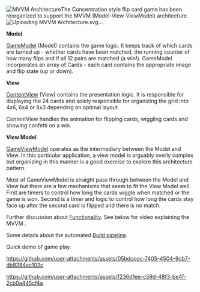 ![MVVM Architecture](https://github.com/user-attachments/assets/bd8c4562-83de-417f-ab43-dd2bfdd36aec)The Concentration style flip card game has been reorganized to support the MVVM (Model-View-ViewModel) architecture. 
![Uploading MVVM<svg version="1.1" viewBox="0.0 0.0 960.0 540.0" fill="none" stroke="none" stroke-linecap="square" stroke-miterlimit="10" xmlns:xlink="http://www.w3.org/1999/xlink" xmlns="http://www.w3.org/2000/svg"><clipPath id="g38647408c6e_0_0.0"><path d="m0 0l960.0 0l0 540.0l-960.0 0l0 -540.0z" clip-rule="nonzero"/></clipPath><g clip-path="url(#g38647408c6e_0_0.0)"><path fill="#ffffff" d="m0 0l960.0 0l0 540.0l-960.0 0z" fill-rule="evenodd"/><path fill="#eeeeee" d="m133.4462 82.7664l240.91339 0l0 133.98425l-240.91339 0z" fill-rule="evenodd"/><path stroke="#595959" stroke-width="1.0" stroke-linejoin="round" stroke-linecap="butt" d="m133.4462 82.7664l240.91339 0l0 133.98425l-240.91339 0z" fill-rule="evenodd"/><path fill="#000000" d="m185.54895 151.44415l0 -1.578125l5.65625 0l0 4.953125q-1.296875 1.046875 -2.6875 1.578125q-1.375 0.515625 -2.84375 0.515625q-1.96875 0 -3.578125 -0.84375q-1.609375 -0.84375 -2.421875 -2.4375q-0.8125 -1.59375 -0.8125 -3.5625q0 -1.953125 0.8125 -3.640625q0.8125 -1.6875 2.34375 -2.5q1.53125 -0.828125 3.515625 -0.828125q1.453125 0 2.625 0.46875q1.171875 0.46875 1.828125 1.3125q0.671875 0.828125 1.015625 2.171875l-1.59375 0.4375q-0.296875 -1.015625 -0.75 -1.59375q-0.4375 -0.59375 -1.265625 -0.9375q-0.828125 -0.34375 -1.84375 -0.34375q-1.203125 0 -2.09375 0.375q-0.890625 0.359375 -1.4375 0.96875q-0.53125 0.59375 -0.828125 1.3125q-0.515625 1.234375 -0.515625 2.6875q0 1.78125 0.609375 2.984375q0.625 1.203125 1.796875 1.796875q1.171875 0.578125 2.5 0.578125q1.140625 0 2.234375 -0.4375q1.09375 -0.453125 1.65625 -0.953125l0 -2.484375l-3.921875 0zm14.370804 4.046875q-0.921875 0.765625 -1.765625 1.09375q-0.828125 0.3125 -1.796875 0.3125q-1.59375 0 -2.453125 -0.78125q-0.859375 -0.78125 -0.859375 -1.984375q0 -0.71875 0.328125 -1.296875q0.328125 -0.59375 0.84375 -0.9375q0.53125 -0.359375 1.1875 -0.546875q0.46875 -0.125 1.453125 -0.25q1.984375 -0.234375 2.921875 -0.5625q0.015625 -0.34375 0.015625 -0.421875q0 -1.0 -0.46875 -1.421875q-0.625 -0.546875 -1.875 -0.546875q-1.15625 0 -1.703125 0.40625q-0.546875 0.40625 -0.8125 1.421875l-1.609375 -0.21875q0.21875 -1.015625 0.71875 -1.640625q0.5 -0.640625 1.453125 -0.984375q0.953125 -0.34375 2.1875 -0.34375q1.25 0 2.015625 0.296875q0.78125 0.28125 1.140625 0.734375q0.375 0.4375 0.515625 1.109375q0.078125 0.421875 0.078125 1.515625l0 2.1875q0 2.28125 0.109375 2.890625q0.109375 0.59375 0.40625 1.15625l-1.703125 0q-0.265625 -0.515625 -0.328125 -1.1875zm-0.140625 -3.671875q-0.890625 0.375 -2.671875 0.625q-1.015625 0.140625 -1.4375 0.328125q-0.421875 0.1875 -0.65625 0.53125q-0.21875 0.34375 -0.21875 0.78125q0 0.65625 0.5 1.09375q0.5 0.4375 1.453125 0.4375q0.9375 0 1.671875 -0.40625q0.75 -0.421875 1.09375 -1.140625q0.265625 -0.5625 0.265625 -1.640625l0 -0.609375zm4.203842 4.859375l0 -9.671875l1.46875 0l0 1.359375q0.453125 -0.71875 1.203125 -1.140625q0.765625 -0.4375 1.71875 -0.4375q1.078125 0 1.765625 0.453125q0.6875 0.4375 0.96875 1.234375q1.15625 -1.6875 2.984375 -1.6875q1.453125 0 2.21875 0.796875q0.78125 0.796875 0.78125 2.453125l0 6.640625l-1.640625 0l0 -6.09375q0 -0.984375 -0.15625 -1.40625q-0.15625 -0.4375 -0.578125 -0.703125q-0.421875 -0.265625 -0.984375 -0.265625q-1.015625 0 -1.6875 0.6875q-0.671875 0.671875 -0.671875 2.15625l0 5.625l-1.640625 0l0 -6.28125q0 -1.09375 -0.40625 -1.640625q-0.40625 -0.546875 -1.3125 -0.546875q-0.6875 0 -1.28125 0.359375q-0.59375 0.359375 -0.859375 1.0625q-0.25 0.703125 -0.25 2.03125l0 5.015625l-1.640625 0zm22.165802 -3.109375l1.6875 0.203125q-0.40625 1.484375 -1.484375 2.3125q-1.078125 0.8125 -2.765625 0.8125q-2.125 0 -3.375 -1.296875q-1.234375 -1.3125 -1.234375 -3.671875q0 -2.453125 1.25 -3.796875q1.265625 -1.34375 3.265625 -1.34375q1.9375 0 3.15625 1.328125q1.234375 1.3125 1.234375 3.703125q0 0.15625 0 0.4375l-7.21875 0q0.09375 1.59375 0.90625 2.453125q0.8125 0.84375 2.015625 0.84375q0.90625 0 1.546875 -0.46875q0.640625 -0.484375 1.015625 -1.515625zm-5.390625 -2.65625l5.40625 0q-0.109375 -1.21875 -0.625 -1.828125q-0.78125 -0.953125 -2.03125 -0.953125q-1.125 0 -1.90625 0.765625q-0.765625 0.75 -0.84375 2.015625zm18.340271 5.765625l-5.171875 -13.359375l1.921875 0l3.46875 9.703125q0.421875 1.171875 0.703125 2.1875q0.3125 -1.09375 0.71875 -2.1875l3.609375 -9.703125l1.796875 0l-5.234375 13.359375l-1.8125 0zm8.0907135 -11.46875l0 -1.890625l1.640625 0l0 1.890625l-1.640625 0zm0 11.46875l0 -9.671875l1.640625 0l0 9.671875l-1.640625 0zm10.769821 -3.109375l1.6875 0.203125q-0.40625 1.484375 -1.484375 2.3125q-1.078125 0.8125 -2.765625 0.8125q-2.125 0 -3.375 -1.296875q-1.234375 -1.3125 -1.234375 -3.671875q0 -2.453125 1.25 -3.796875q1.265625 -1.34375 3.265625 -1.34375q1.9375 0 3.15625 1.328125q1.234375 1.3125 1.234375 3.703125q0 0.15625 0 0.4375l-7.21875 0q0.09375 1.59375 0.90625 2.453125q0.8125 0.84375 2.015625 0.84375q0.90625 0 1.546875 -0.46875q0.640625 -0.484375 1.015625 -1.515625zm-5.390625 -2.65625l5.40625 0q-0.109375 -1.21875 -0.625 -1.828125q-0.78125 -0.953125 -2.03125 -0.953125q-1.125 0 -1.90625 0.765625q-0.765625 0.75 -0.84375 2.015625zm10.922607 5.765625l-2.96875 -9.671875l1.703125 0l1.53125 5.578125l0.578125 2.078125q0.046875 -0.15625 0.5 -2.0l1.546875 -5.65625l1.6875 0l1.4375 5.609375l0.484375 1.84375l0.5625 -1.859375l1.65625 -5.59375l1.59375 0l-3.03125 9.671875l-1.703125 0l-1.53125 -5.796875l-0.375 -1.640625l-1.953125 7.4375l-1.71875 0zm17.03125 0l0 -13.359375l2.65625 0l3.15625 9.453125q0.4375 1.328125 0.640625 1.984375q0.234375 -0.734375 0.703125 -2.140625l3.203125 -9.296875l2.375 0l0 13.359375l-1.703125 0l0 -11.171875l-3.875 11.171875l-1.59375 0l-3.859375 -11.375l0 11.375l-1.703125 0zm14.775177 -4.84375q0 -2.6875 1.484375 -3.96875q1.25 -1.078125 3.046875 -1.078125q2.0 0 3.265625 1.3125q1.265625 1.296875 1.265625 3.609375q0 1.859375 -0.5625 2.9375q-0.5625 1.0625 -1.640625 1.65625q-1.0625 0.59375 -2.328125 0.59375q-2.03125 0 -3.28125 -1.296875q-1.25 -1.3125 -1.25 -3.765625zm1.6875 0q0 1.859375 0.796875 2.796875q0.8125 0.921875 2.046875 0.921875q1.21875 0 2.03125 -0.921875q0.8125 -0.9375 0.8125 -2.84375q0 -1.796875 -0.8125 -2.71875q-0.8125 -0.921875 -2.03125 -0.921875q-1.234375 0 -2.046875 0.921875q-0.796875 0.90625 -0.796875 2.765625zm15.563202 4.84375l0 -1.21875q-0.90625 1.4375 -2.703125 1.4375q-1.15625 0 -2.125 -0.640625q-0.96875 -0.640625 -1.5 -1.78125q-0.53125 -1.140625 -0.53125 -2.625q0 -1.453125 0.484375 -2.625q0.484375 -1.1875 1.4375 -1.8125q0.96875 -0.625 2.171875 -0.625q0.875 0 1.546875 0.375q0.6875 0.359375 1.109375 0.953125l0 -4.796875l1.640625 0l0 13.359375l-1.53125 0zm-5.171875 -4.828125q0 1.859375 0.78125 2.78125q0.78125 0.921875 1.84375 0.921875q1.078125 0 1.828125 -0.875q0.75 -0.890625 0.75 -2.6875q0 -1.984375 -0.765625 -2.90625q-0.765625 -0.9375 -1.890625 -0.9375q-1.078125 0 -1.8125 0.890625q-0.734375 0.890625 -0.734375 2.8125zm15.906982 1.71875l1.6875 0.203125q-0.40625 1.484375 -1.484375 2.3125q-1.078125 0.8125 -2.765625 0.8125q-2.125 0 -3.375 -1.296875q-1.234375 -1.3125 -1.234375 -3.671875q0 -2.453125 1.25 -3.796875q1.265625 -1.34375 3.265625 -1.34375q1.9375 0 3.15625 1.328125q1.234375 1.3125 1.234375 3.703125q0 0.15625 0 0.4375l-7.21875 0q0.09375 1.59375 0.90625 2.453125q0.8125 0.84375 2.015625 0.84375q0.90625 0 1.546875 -0.46875q0.640625 -0.484375 1.015625 -1.515625zm-5.390625 -2.65625l5.40625 0q-0.109375 -1.21875 -0.625 -1.828125q-0.78125 -0.953125 -2.03125 -0.953125q-1.125 0 -1.90625 0.765625q-0.765625 0.75 -0.84375 2.015625zm9.094452 5.765625l0 -13.359375l1.640625 0l0 13.359375l-1.640625 0z" fill-rule="nonzero"/><path fill="#eeeeee" d="m632.9055 82.7664l240.91339 0l0 133.98425l-240.91339 0z" fill-rule="evenodd"/><path stroke="#595959" stroke-width="1.0" stroke-linejoin="round" stroke-linecap="butt" d="m632.9055 82.7664l240.91339 0l0 133.98425l-240.91339 0z" fill-rule="evenodd"/><path fill="#000000" d="m711.60986 151.99103l1.765625 0.453125q-0.5625 2.171875 -2.0 3.328125q-1.4375 1.140625 -3.53125 1.140625q-2.15625 0 -3.515625 -0.875q-1.34375 -0.890625 -2.0625 -2.546875q-0.703125 -1.671875 -0.703125 -3.59375q0 -2.078125 0.796875 -3.625q0.796875 -1.5625 2.265625 -2.359375q1.484375 -0.8125 3.25 -0.8125q2.0 0 3.359375 1.015625q1.375 1.015625 1.90625 2.875l-1.734375 0.40625q-0.46875 -1.453125 -1.359375 -2.109375q-0.875 -0.671875 -2.203125 -0.671875q-1.546875 0 -2.578125 0.734375q-1.03125 0.734375 -1.453125 1.984375q-0.421875 1.234375 -0.421875 2.5625q0 1.703125 0.5 2.96875q0.5 1.265625 1.546875 1.90625q1.046875 0.625 2.265625 0.625q1.484375 0 2.515625 -0.859375q1.03125 -0.859375 1.390625 -2.546875zm3.1291504 -0.15625q0 -2.6875 1.484375 -3.96875q1.25 -1.078125 3.046875 -1.078125q2.0 0 3.265625 1.3125q1.265625 1.296875 1.265625 3.609375q0 1.859375 -0.5625 2.9375q-0.5625 1.0625 -1.640625 1.65625q-1.0625 0.59375 -2.328125 0.59375q-2.03125 0 -3.28125 -1.296875q-1.25 -1.3125 -1.25 -3.765625zm1.6875 0q0 1.859375 0.796875 2.796875q0.8125 0.921875 2.046875 0.921875q1.21875 0 2.03125 -0.921875q0.8125 -0.9375 0.8125 -2.84375q0 -1.796875 -0.8125 -2.71875q-0.8125 -0.921875 -2.03125 -0.921875q-1.234375 0 -2.046875 0.921875q-0.796875 0.90625 -0.796875 2.765625zm9.297607 4.84375l0 -9.671875l1.46875 0l0 1.375q1.0625 -1.59375 3.078125 -1.59375q0.875 0 1.609375 0.3125q0.734375 0.3125 1.09375 0.828125q0.375 0.5 0.515625 1.203125q0.09375 0.453125 0.09375 1.59375l0 5.953125l-1.640625 0l0 -5.890625q0 -1.0 -0.203125 -1.484375q-0.1875 -0.5 -0.671875 -0.796875q-0.484375 -0.296875 -1.140625 -0.296875q-1.046875 0 -1.8125 0.671875q-0.75 0.65625 -0.75 2.515625l0 5.28125l-1.640625 0zm13.953857 -1.46875l0.234375 1.453125q-0.6875 0.140625 -1.234375 0.140625q-0.890625 0 -1.390625 -0.28125q-0.484375 -0.28125 -0.6875 -0.734375q-0.203125 -0.46875 -0.203125 -1.9375l0 -5.578125l-1.203125 0l0 -1.265625l1.203125 0l0 -2.390625l1.625 -0.984375l0 3.375l1.65625 0l0 1.265625l-1.65625 0l0 5.671875q0 0.6875 0.078125 0.890625q0.09375 0.203125 0.28125 0.328125q0.203125 0.109375 0.578125 0.109375q0.265625 0 0.71875 -0.0625zm8.230164 -1.640625l1.6875 0.203125q-0.40625 1.484375 -1.484375 2.3125q-1.078125 0.8125 -2.765625 0.8125q-2.125 0 -3.375 -1.296875q-1.234375 -1.3125 -1.234375 -3.671875q0 -2.453125 1.25 -3.796875q1.265625 -1.34375 3.265625 -1.34375q1.9375 0 3.15625 1.328125q1.234375 1.3125 1.234375 3.703125q0 0.15625 0 0.4375l-7.21875 0q0.09375 1.59375 0.90625 2.453125q0.8125 0.84375 2.015625 0.84375q0.90625 0 1.546875 -0.46875q0.640625 -0.484375 1.015625 -1.515625zm-5.390625 -2.65625l5.40625 0q-0.109375 -1.21875 -0.625 -1.828125q-0.78125 -0.953125 -2.03125 -0.953125q-1.125 0 -1.90625 0.765625q-0.765625 0.75 -0.84375 2.015625zm9.141357 5.765625l0 -9.671875l1.46875 0l0 1.375q1.0625 -1.59375 3.078125 -1.59375q0.875 0 1.609375 0.3125q0.734375 0.3125 1.09375 0.828125q0.375 0.5 0.515625 1.203125q0.09375 0.453125 0.09375 1.59375l0 5.953125l-1.640625 0l0 -5.890625q0 -1.0 -0.203125 -1.484375q-0.1875 -0.5 -0.671875 -0.796875q-0.484375 -0.296875 -1.140625 -0.296875q-1.046875 0 -1.8125 0.671875q-0.75 0.65625 -0.75 2.515625l0 5.28125l-1.640625 0zm13.953796 -1.46875l0.234375 1.453125q-0.6875 0.140625 -1.234375 0.140625q-0.890625 0 -1.390625 -0.28125q-0.484375 -0.28125 -0.6875 -0.734375q-0.203125 -0.46875 -0.203125 -1.9375l0 -5.578125l-1.203125 0l0 -1.265625l1.203125 0l0 -2.390625l1.625 -0.984375l0 3.375l1.65625 0l0 1.265625l-1.65625 0l0 5.671875q0 0.6875 0.078125 0.890625q0.09375 0.203125 0.28125 0.328125q0.203125 0.109375 0.578125 0.109375q0.265625 0 0.71875 -0.0625zm5.6208496 1.46875l-5.171875 -13.359375l1.921875 0l3.46875 9.703125q0.421875 1.171875 0.703125 2.1875q0.3125 -1.09375 0.71875 -2.1875l3.609375 -9.703125l1.796875 0l-5.234375 13.359375l-1.8125 0zm8.090698 -11.46875l0 -1.890625l1.640625 0l0 1.890625l-1.640625 0zm0 11.46875l0 -9.671875l1.640625 0l0 9.671875l-1.640625 0zm10.769836 -3.109375l1.6875 0.203125q-0.40625 1.484375 -1.484375 2.3125q-1.078125 0.8125 -2.765625 0.8125q-2.125 0 -3.375 -1.296875q-1.234375 -1.3125 -1.234375 -3.671875q0 -2.453125 1.25 -3.796875q1.265625 -1.34375 3.265625 -1.34375q1.9375 0 3.15625 1.328125q1.234375 1.3125 1.234375 3.703125q0 0.15625 0 0.4375l-7.21875 0q0.09375 1.59375 0.90625 2.453125q0.8125 0.84375 2.015625 0.84375q0.90625 0 1.546875 -0.46875q0.640625 -0.484375 1.015625 -1.515625zm-5.390625 -2.65625l5.40625 0q-0.109375 -1.21875 -0.625 -1.828125q-0.78125 -0.953125 -2.03125 -0.953125q-1.125 0 -1.90625 0.765625q-0.765625 0.75 -0.84375 2.015625zm10.922546 5.765625l-2.96875 -9.671875l1.703125 0l1.53125 5.578125l0.578125 2.078125q0.046875 -0.15625 0.5 -2.0l1.546875 -5.65625l1.6875 0l1.4375 5.609375l0.484375 1.84375l0.5625 -1.859375l1.65625 -5.59375l1.59375 0l-3.03125 9.671875l-1.703125 0l-1.53125 -5.796875l-0.375 -1.640625l-1.953125 7.4375l-1.71875 0z" fill-rule="nonzero"/><path fill="#eeeeee" d="m128.11548 363.56693l240.91339 0l0 133.98425l-240.91339 0z" fill-rule="evenodd"/><path stroke="#595959" stroke-width="1.0" stroke-linejoin="round" stroke-linecap="butt" d="m128.11548 363.56693l240.91339 0l0 133.98425l-240.91339 0z" fill-rule="evenodd"/><path fill="#000000" d="m202.8598 432.2447l0 -1.578125l5.65625 0l0 4.953125q-1.296875 1.046875 -2.6875 1.578125q-1.375 0.515625 -2.84375 0.515625q-1.96875 0 -3.578125 -0.84375q-1.609375 -0.84375 -2.421875 -2.4375q-0.8125 -1.59375 -0.8125 -3.5625q0 -1.953125 0.8125 -3.640625q0.8125 -1.6875 2.34375 -2.5q1.53125 -0.828125 3.515625 -0.828125q1.453125 0 2.625 0.46875q1.171875 0.46875 1.828125 1.3125q0.671875 0.828125 1.015625 2.171875l-1.59375 0.4375q-0.296875 -1.015625 -0.75 -1.59375q-0.4375 -0.59375 -1.265625 -0.9375q-0.828125 -0.34375 -1.84375 -0.34375q-1.203125 0 -2.09375 0.375q-0.890625 0.359375 -1.4375 0.96875q-0.53125 0.59375 -0.828125 1.3125q-0.515625 1.234375 -0.515625 2.6875q0 1.78125 0.609375 2.984375q0.625 1.203125 1.796875 1.796875q1.171875 0.578125 2.5 0.578125q1.140625 0 2.234375 -0.4375q1.09375 -0.453125 1.65625 -0.953125l0 -2.484375l-3.921875 0zm14.370804 4.046875q-0.921875 0.765625 -1.765625 1.09375q-0.828125 0.3125 -1.796875 0.3125q-1.59375 0 -2.453125 -0.78125q-0.859375 -0.78125 -0.859375 -1.984375q0 -0.71875 0.328125 -1.296875q0.328125 -0.59375 0.84375 -0.9375q0.53125 -0.359375 1.1875 -0.546875q0.46875 -0.125 1.453125 -0.25q1.984375 -0.234375 2.921875 -0.5625q0.015625 -0.34375 0.015625 -0.421875q0 -1.0 -0.46875 -1.421875q-0.625 -0.546875 -1.875 -0.546875q-1.15625 0 -1.703125 0.40625q-0.546875 0.40625 -0.8125 1.421875l-1.609375 -0.21875q0.21875 -1.015625 0.71875 -1.640625q0.5 -0.640625 1.453125 -0.984375q0.953125 -0.34375 2.1875 -0.34375q1.25 0 2.015625 0.296875q0.78125 0.28125 1.140625 0.734375q0.375 0.4375 0.515625 1.109375q0.078125 0.421875 0.078125 1.515625l0 2.1875q0 2.28125 0.109375 2.890625q0.109375 0.59375 0.40625 1.15625l-1.703125 0q-0.265625 -0.515625 -0.328125 -1.1875zm-0.140625 -3.671875q-0.890625 0.375 -2.671875 0.625q-1.015625 0.140625 -1.4375 0.328125q-0.421875 0.1875 -0.65625 0.53125q-0.21875 0.34375 -0.21875 0.78125q0 0.65625 0.5 1.09375q0.5 0.4375 1.453125 0.4375q0.9375 0 1.671875 -0.40625q0.75 -0.421875 1.09375 -1.140625q0.265625 -0.5625 0.265625 -1.640625l0 -0.609375zm4.203842 4.859375l0 -9.671875l1.46875 0l0 1.359375q0.453125 -0.71875 1.203125 -1.140625q0.765625 -0.4375 1.71875 -0.4375q1.078125 0 1.765625 0.453125q0.6875 0.4375 0.96875 1.234375q1.15625 -1.6875 2.984375 -1.6875q1.453125 0 2.21875 0.796875q0.78125 0.796875 0.78125 2.453125l0 6.640625l-1.640625 0l0 -6.09375q0 -0.984375 -0.15625 -1.40625q-0.15625 -0.4375 -0.578125 -0.703125q-0.421875 -0.265625 -0.984375 -0.265625q-1.015625 0 -1.6875 0.6875q-0.671875 0.671875 -0.671875 2.15625l0 5.625l-1.640625 0l0 -6.28125q0 -1.09375 -0.40625 -1.640625q-0.40625 -0.546875 -1.3125 -0.546875q-0.6875 0 -1.28125 0.359375q-0.59375 0.359375 -0.859375 1.0625q-0.25 0.703125 -0.25 2.03125l0 5.015625l-1.640625 0zm22.165802 -3.109375l1.6875 0.203125q-0.40625 1.484375 -1.484375 2.3125q-1.078125 0.8125 -2.765625 0.8125q-2.125 0 -3.375 -1.296875q-1.234375 -1.3125 -1.234375 -3.671875q0 -2.453125 1.25 -3.796875q1.265625 -1.34375 3.265625 -1.34375q1.9375 0 3.15625 1.328125q1.234375 1.3125 1.234375 3.703125q0 0.15625 0 0.4375l-7.21875 0q0.09375 1.59375 0.90625 2.453125q0.8125 0.84375 2.015625 0.84375q0.90625 0 1.546875 -0.46875q0.640625 -0.484375 1.015625 -1.515625zm-5.390625 -2.65625l5.40625 0q-0.109375 -1.21875 -0.625 -1.828125q-0.78125 -0.953125 -2.03125 -0.953125q-1.125 0 -1.90625 0.765625q-0.765625 0.75 -0.84375 2.015625zm14.480896 5.765625l0 -13.359375l2.65625 0l3.15625 9.453125q0.4375 1.328125 0.640625 1.984375q0.234375 -0.734375 0.703125 -2.140625l3.203125 -9.296875l2.375 0l0 13.359375l-1.703125 0l0 -11.171875l-3.875 11.171875l-1.59375 0l-3.859375 -11.375l0 11.375l-1.703125 0zm14.775177 -4.84375q0 -2.6875 1.484375 -3.96875q1.25 -1.078125 3.046875 -1.078125q2.0 0 3.265625 1.3125q1.265625 1.296875 1.265625 3.609375q0 1.859375 -0.5625 2.9375q-0.5625 1.0625 -1.640625 1.65625q-1.0625 0.59375 -2.328125 0.59375q-2.03125 0 -3.28125 -1.296875q-1.25 -1.3125 -1.25 -3.765625zm1.6875 0q0 1.859375 0.796875 2.796875q0.8125 0.921875 2.046875 0.921875q1.21875 0 2.03125 -0.921875q0.8125 -0.9375 0.8125 -2.84375q0 -1.796875 -0.8125 -2.71875q-0.8125 -0.921875 -2.03125 -0.921875q-1.234375 0 -2.046875 0.921875q-0.796875 0.90625 -0.796875 2.765625zm15.563232 4.84375l0 -1.21875q-0.90625 1.4375 -2.703125 1.4375q-1.15625 0 -2.125 -0.640625q-0.96875 -0.640625 -1.5 -1.78125q-0.53125 -1.140625 -0.53125 -2.625q0 -1.453125 0.484375 -2.625q0.484375 -1.1875 1.4375 -1.8125q0.96875 -0.625 2.171875 -0.625q0.875 0 1.546875 0.375q0.6875 0.359375 1.109375 0.953125l0 -4.796875l1.640625 0l0 13.359375l-1.53125 0zm-5.171875 -4.828125q0 1.859375 0.78125 2.78125q0.78125 0.921875 1.84375 0.921875q1.078125 0 1.828125 -0.875q0.75 -0.890625 0.75 -2.6875q0 -1.984375 -0.765625 -2.90625q-0.765625 -0.9375 -1.890625 -0.9375q-1.078125 0 -1.8125 0.890625q-0.734375 0.890625 -0.734375 2.8125zm15.906952 1.71875l1.6875 0.203125q-0.40625 1.484375 -1.484375 2.3125q-1.078125 0.8125 -2.765625 0.8125q-2.125 0 -3.375 -1.296875q-1.234375 -1.3125 -1.234375 -3.671875q0 -2.453125 1.25 -3.796875q1.265625 -1.34375 3.265625 -1.34375q1.9375 0 3.15625 1.328125q1.234375 1.3125 1.234375 3.703125q0 0.15625 0 0.4375l-7.21875 0q0.09375 1.59375 0.90625 2.453125q0.8125 0.84375 2.015625 0.84375q0.90625 0 1.546875 -0.46875q0.640625 -0.484375 1.015625 -1.515625zm-5.390625 -2.65625l5.40625 0q-0.109375 -1.21875 -0.625 -1.828125q-0.78125 -0.953125 -2.03125 -0.953125q-1.125 0 -1.90625 0.765625q-0.765625 0.75 -0.84375 2.015625zm9.094482 5.765625l0 -13.359375l1.640625 0l0 13.359375l-1.640625 0z" fill-rule="nonzero"/><path fill="#000000" fill-opacity="0.0" d="m632.10236 114.53018l-258.55118 0" fill-rule="evenodd"/><path stroke="#595959" stroke-width="1.0" stroke-linejoin="round" stroke-linecap="butt" d="m632.10236 114.53018l-252.55118 0" fill-rule="evenodd"/><path fill="#595959" stroke="#595959" stroke-width="1.0" stroke-linecap="butt" d="m379.55118 112.87845l-4.538086 1.6517334l4.538086 1.6517334z" fill-rule="evenodd"/><path fill="#000000" fill-opacity="0.0" d="m479.60892 109.34777l92.47244 0l0 40.409447l-92.47244 0z" fill-rule="evenodd"/><path fill="#595959" d="m493.10892 134.98776l0 -10.937492l-4.09375 0l0 -1.46875l9.828125 0l0 1.46875l-4.09375 0l0 10.937492l-1.640625 0zm11.163513 -1.109375q-0.84375 0.71875 -1.625 1.015625q-0.78125 0.296875 -1.671875 0.296875q-1.484375 0 -2.28125 -0.71875q-0.796875 -0.734375 -0.796875 -1.859375q0 -0.65625 0.296875 -1.203125q0.3125 -0.546875 0.796875 -0.875q0.484375 -0.328125 1.09375 -0.5q0.4375 -0.109375 1.34375 -0.21875q1.84375 -0.21875 2.71875 -0.53125q0.015625 -0.3125 0.015625 -0.390625q0 -0.9374924 -0.4375 -1.3124924q-0.578125 -0.515625 -1.734375 -0.515625q-1.078125 0 -1.59375 0.375q-0.5 0.375 -0.75 1.3281174l-1.484375 -0.203125q0.203125 -0.9531174 0.65625 -1.5312424q0.46875 -0.59375 1.34375 -0.90625q0.890625 -0.328125 2.046875 -0.328125q1.15625 0 1.875 0.28125q0.71875 0.265625 1.046875 0.671875q0.34375 0.40625 0.484375 1.03125q0.078125 0.39061737 0.078125 1.4062424l0 2.03125q0 2.125 0.09375 2.6875q0.09375 0.5625 0.390625 1.078125l-1.59375 0q-0.234375 -0.46875 -0.3125 -1.109375zm-0.125 -3.40625q-0.828125 0.34375 -2.484375 0.578125q-0.9375 0.140625 -1.328125 0.3125q-0.390625 0.171875 -0.609375 0.5q-0.203125 0.3125 -0.203125 0.71875q0 0.609375 0.453125 1.015625q0.46875 0.40625 1.359375 0.40625q0.875 0 1.5625 -0.390625q0.6875 -0.390625 1.015625 -1.046875q0.234375 -0.515625 0.234375 -1.53125l0 -0.5625zm3.90271 7.953125l0 -12.421867l1.390625 0l0 1.171875q0.484375 -0.6875 1.09375 -1.03125q0.625 -0.34375 1.5155945 -0.34375q1.140625 0 2.015625 0.59375q0.890625 0.59375 1.328125 1.6718674q0.453125 1.078125 0.453125 2.359375q0 1.375 -0.5 2.484375q-0.484375 1.109375 -1.4375 1.703125q-0.9375 0.578125 -1.9687195 0.578125q-0.765625 0 -1.375 -0.3125q-0.609375 -0.328125 -0.984375 -0.828125l0 4.375l-1.53125 0zm1.375 -7.875q0 1.734375 0.703125 2.5625q0.703125 0.828125 1.703125 0.828125q1.0155945 0 1.7343445 -0.859375q0.734375 -0.859375 0.734375 -2.65625q0 -1.71875 -0.71875 -2.5781174q-0.703125 -0.859375 -1.6874695 -0.859375q-0.96875 0 -1.71875 0.921875q-0.75 0.9062424 -0.75 2.6406174z" fill-rule="nonzero"/><path fill="#000000" fill-opacity="0.0" d="m374.3596 149.75853l258.55118 0" fill-rule="evenodd"/><path stroke="#595959" stroke-width="1.0" stroke-linejoin="round" stroke-linecap="butt" d="m374.3596 149.75853l252.55118 0" fill-rule="evenodd"/><path fill="#595959" stroke="#595959" stroke-width="1.0" stroke-linecap="butt" d="m626.91077 151.41026l4.538086 -1.6517334l-4.538086 -1.6517334z" fill-rule="evenodd"/><path fill="#000000" fill-opacity="0.0" d="m447.97113 142.1378l155.74805 0l0 43.62204l-155.74805 0z" fill-rule="evenodd"/><path fill="#595959" d="m468.73676 165.32217l1.890625 0.46875q-0.59375 2.34375 -2.140625 3.578125q-1.546875 1.21875 -3.796875 1.21875q-2.3125 0 -3.765625 -0.9375q-1.4375 -0.953125 -2.203125 -2.734375q-0.75 -1.796875 -0.75 -3.84375q0 -2.234375 0.84375 -3.890625q0.859375 -1.671875 2.4375 -2.53125q1.578125 -0.875 3.46875 -0.875q2.15625 0 3.609375 1.09375q1.46875 1.09375 2.046875 3.078125l-1.859375 0.4375q-0.5 -1.5625 -1.453125 -2.265625q-0.9375 -0.71875 -2.375 -0.71875q-1.65625 0 -2.765625 0.796875q-1.109375 0.78125 -1.5625 2.125q-0.4375 1.328125 -0.4375 2.734375q0 1.828125 0.53125 3.203125q0.53125 1.359375 1.65625 2.03125q1.125 0.671875 2.421875 0.671875q1.59375 0 2.703125 -0.921875q1.109375 -0.921875 1.5 -2.71875zm10.771484 3.734375q-0.984375 0.828125 -1.890625 1.171875q-0.90625 0.34375 -1.9375 0.34375q-1.703125 0 -2.625 -0.828125q-0.921875 -0.84375 -0.921875 -2.140625q0 -0.765625 0.34375 -1.390625q0.359375 -0.625 0.921875 -1.0q0.5625 -0.390625 1.265625 -0.59375q0.515625 -0.125 1.5625 -0.265625q2.125 -0.25 3.125 -0.59375q0.015625 -0.359375 0.015625 -0.46875q0 -1.0625 -0.5 -1.515625q-0.671875 -0.59375 -2.0 -0.59375q-1.25 0 -1.84375 0.4375q-0.578125 0.4375 -0.859375 1.546875l-1.71875 -0.234375q0.234375 -1.109375 0.765625 -1.78125q0.53125 -0.6875 1.546875 -1.046875q1.015625 -0.375 2.359375 -0.375q1.328125 0 2.15625 0.3125q0.828125 0.3125 1.21875 0.796875q0.390625 0.46875 0.546875 1.1875q0.09375 0.453125 0.09375 1.625l0 2.34375q0 2.453125 0.109375 3.109375q0.109375 0.640625 0.453125 1.234375l-1.84375 0q-0.265625 -0.546875 -0.34375 -1.28125zm-0.15625 -3.921875q-0.953125 0.390625 -2.875 0.65625q-1.078125 0.15625 -1.53125 0.359375q-0.4375 0.1875 -0.6875 0.5625q-0.25 0.375 -0.25 0.84375q0 0.703125 0.53125 1.171875q0.53125 0.46875 1.5625 0.46875q1.015625 0 1.796875 -0.4375q0.796875 -0.453125 1.171875 -1.21875q0.28125 -0.609375 0.28125 -1.765625l0 -0.640625zm4.482422 5.203125l0 -10.375l1.578125 0l0 1.578125q0.609375 -1.109375 1.125 -1.453125q0.515625 -0.359375 1.125 -0.359375q0.890625 0 1.8125 0.5625l-0.609375 1.640625q-0.640625 -0.390625 -1.28125 -0.390625q-0.578125 0 -1.046875 0.359375q-0.453125 0.34375 -0.65625 0.953125q-0.28125 0.9375 -0.28125 2.046875l0 5.4375l-1.765625 0zm13.410156 0l0 -1.3125q-0.984375 1.546875 -2.90625 1.546875q-1.234375 0 -2.28125 -0.6875q-1.03125 -0.6875 -1.609375 -1.90625q-0.5625 -1.21875 -0.5625 -2.8125q0 -1.5625 0.515625 -2.828125q0.515625 -1.265625 1.546875 -1.9375q1.046875 -0.671875 2.3125 -0.671875q0.9375 0 1.671875 0.40625q0.734375 0.390625 1.203125 1.015625l0 -5.125l1.734375 0l0 14.3125l-1.625 0zm-5.5625 -5.171875q0 1.984375 0.84375 2.96875q0.84375 0.984375 1.984375 0.984375q1.15625 0 1.953125 -0.9375q0.8125 -0.9375 0.8125 -2.875q0 -2.125 -0.828125 -3.125q-0.8125 -1.0 -2.015625 -1.0q-1.171875 0 -1.96875 0.96875q-0.78125 0.953125 -0.78125 3.015625zm9.248047 2.078125l1.75 -0.28125q0.140625 1.046875 0.8125 1.609375q0.671875 0.546875 1.875 0.546875q1.203125 0 1.78125 -0.484375q0.59375 -0.5 0.59375 -1.15625q0 -0.59375 -0.515625 -0.9375q-0.359375 -0.234375 -1.796875 -0.59375q-1.9375 -0.5 -2.6875 -0.84375q-0.734375 -0.359375 -1.125 -0.984375q-0.390625 -0.640625 -0.390625 -1.40625q0 -0.6875 0.3125 -1.28125q0.328125 -0.59375 0.875 -0.984375q0.40625 -0.296875 1.109375 -0.5q0.71875 -0.21875 1.53125 -0.21875q1.21875 0 2.140625 0.359375q0.921875 0.34375 1.359375 0.953125q0.4375 0.59375 0.609375 1.59375l-1.71875 0.234375q-0.125 -0.796875 -0.6875 -1.234375q-0.5625 -0.453125 -1.578125 -0.453125q-1.21875 0 -1.734375 0.40625q-0.515625 0.390625 -0.515625 0.921875q0 0.34375 0.21875 0.625q0.203125 0.28125 0.671875 0.46875q0.265625 0.09375 1.546875 0.4375q1.875 0.5 2.609375 0.828125q0.734375 0.3125 1.15625 0.921875q0.421875 0.59375 0.421875 1.5q0 0.875 -0.515625 1.65625q-0.515625 0.78125 -1.484375 1.203125q-0.96875 0.421875 -2.1875 0.421875q-2.015625 0 -3.078125 -0.84375q-1.0625 -0.84375 -1.359375 -2.484375z" fill-rule="nonzero"/><path fill="#000000" fill-opacity="0.0" d="m182.84514 359.59317l-0.47244263 -142.83464" fill-rule="evenodd"/><path stroke="#595959" stroke-width="1.0" stroke-linejoin="round" stroke-linecap="butt" d="m182.84514 359.59317l-0.45259094 -136.83469" fill-rule="evenodd"/><path fill="#595959" stroke="#595959" stroke-width="1.0" stroke-linecap="butt" d="m184.04427 222.75304l-1.6667328 -4.532608l-1.6367035 4.5435333z" fill-rule="evenodd"/><path fill="#000000" fill-opacity="0.0" d="m147.07086 263.6076l92.47244 0l0 37.165375l-92.47244 0z" fill-rule="evenodd"/><path fill="#595959" d="m164.68024 283.01575l1.390625 0.34375q-0.4375 1.703125 -1.578125 2.609375q-1.125 0.890625 -2.765625 0.890625q-1.6875 0 -2.75 -0.6875q-1.0625 -0.6875 -1.625 -2.0q-0.546875 -1.3125 -0.546875 -2.8125q0 -1.640625 0.625 -2.859375q0.625 -1.21875 1.78125 -1.84375q1.15625 -0.640625 2.546875 -0.640625q1.5625 0 2.640625 0.8125q1.078125 0.796875 1.5 2.25l-1.375 0.3125q-0.359375 -1.140625 -1.0625 -1.65625q-0.6875 -0.53125 -1.734375 -0.53125q-1.21875 0 -2.03125 0.578125q-0.8125 0.578125 -1.140625 1.5625q-0.328125 0.96875 -0.328125 2.015625q0 1.328125 0.390625 2.328125q0.390625 1.0 1.21875 1.5q0.828125 0.484375 1.78125 0.484375q1.171875 0 1.96875 -0.671875q0.8125 -0.671875 1.09375 -1.984375zm7.8967743 2.734375q-0.71875 0.609375 -1.375 0.859375q-0.65625 0.25 -1.421875 0.25q-1.25 0 -1.921875 -0.609375q-0.671875 -0.609375 -0.671875 -1.5625q0 -0.5625 0.25 -1.015625q0.25 -0.46875 0.65625 -0.75q0.421875 -0.28125 0.9375 -0.421875q0.375 -0.09375 1.140625 -0.1875q1.5625 -0.1875 2.296875 -0.453125q0.015625 -0.265625 0.015625 -0.328125q0 -0.796875 -0.375 -1.109375q-0.484375 -0.4375 -1.453125 -0.4375q-0.921875 0 -1.359375 0.328125q-0.421875 0.3125 -0.625 1.109375l-1.265625 -0.171875q0.171875 -0.796875 0.5625 -1.296875q0.390625 -0.5 1.140625 -0.765625q0.75 -0.265625 1.71875 -0.265625q0.984375 0 1.59375 0.234375q0.609375 0.21875 0.890625 0.5625q0.28125 0.34375 0.40625 0.875q0.0625 0.328125 0.0625 1.1875l0 1.71875q0 1.796875 0.078125 2.28125q0.078125 0.46875 0.328125 0.90625l-1.34375 0q-0.203125 -0.40625 -0.265625 -0.9375zm-0.109375 -2.875q-0.703125 0.28125 -2.09375 0.484375q-0.796875 0.109375 -1.125 0.265625q-0.328125 0.140625 -0.515625 0.421875q-0.171875 0.265625 -0.171875 0.59375q0 0.515625 0.390625 0.859375q0.390625 0.34375 1.140625 0.34375q0.734375 0 1.3125 -0.3125q0.59375 -0.328125 0.859375 -0.890625q0.203125 -0.4375 0.203125 -1.296875l0 -0.46875zm3.2917328 3.8125l0 -7.59375l1.15625 0l0 1.140625q0.453125 -0.796875 0.828125 -1.046875q0.375 -0.265625 0.8125 -0.265625q0.65625 0 1.328125 0.40625l-0.4375 1.203125q-0.46875 -0.28125 -0.953125 -0.28125q-0.421875 0 -0.765625 0.25q-0.328125 0.25 -0.46875 0.703125q-0.21875 0.6875 -0.21875 1.5l0 3.984375l-1.28125 0zm9.818146 0l0 -0.953125q-0.71875 1.125 -2.125 1.125q-0.90625 0 -1.671875 -0.5q-0.75 -0.5 -1.171875 -1.390625q-0.421875 -0.90625 -0.421875 -2.078125q0 -1.140625 0.375 -2.0625q0.390625 -0.921875 1.140625 -1.40625q0.765625 -0.5 1.703125 -0.5q0.6875 0 1.21875 0.296875q0.53125 0.28125 0.875 0.734375l0 -3.75l1.28125 0l0 10.484375l-1.203125 0zm-4.0625 -3.796875q0 1.46875 0.609375 2.1875q0.625 0.71875 1.453125 0.71875q0.84375 0 1.4375 -0.6875q0.59375 -0.6875 0.59375 -2.109375q0 -1.5625 -0.609375 -2.28125q-0.59375 -0.734375 -1.484375 -0.734375q-0.84375 0 -1.421875 0.703125q-0.578125 0.703125 -0.578125 2.203125zm6.776108 1.53125l1.265625 -0.203125q0.109375 0.765625 0.59375 1.171875q0.5 0.40625 1.375 0.40625q0.890625 0 1.3125 -0.359375q0.4375 -0.359375 0.4375 -0.84375q0 -0.4375 -0.375 -0.6875q-0.265625 -0.171875 -1.3125 -0.4375q-1.421875 -0.359375 -1.96875 -0.609375q-0.546875 -0.265625 -0.828125 -0.734375q-0.28125 -0.46875 -0.28125 -1.015625q0 -0.515625 0.21875 -0.9375q0.234375 -0.4375 0.640625 -0.734375q0.296875 -0.21875 0.8125 -0.359375q0.53125 -0.15625 1.125 -0.15625q0.890625 0 1.5625 0.265625q0.671875 0.25 1.0 0.6875q0.328125 0.4375 0.4375 1.171875l-1.25 0.171875q-0.09375 -0.578125 -0.5 -0.90625q-0.40625 -0.34375 -1.15625 -0.34375q-0.890625 0 -1.28125 0.296875q-0.375 0.296875 -0.375 0.6875q0 0.25 0.15625 0.453125q0.15625 0.203125 0.5 0.34375q0.1875 0.078125 1.140625 0.328125q1.359375 0.359375 1.890625 0.59375q0.546875 0.234375 0.859375 0.6875q0.3125 0.4375 0.3125 1.09375q0 0.640625 -0.375 1.21875q-0.375 0.5625 -1.09375 0.875q-0.703125 0.3125 -1.59375 0.3125q-1.484375 0 -2.265625 -0.609375q-0.765625 -0.625 -0.984375 -1.828125z" fill-rule="nonzero"/><path fill="#000000" fill-opacity="0.0" d="m250.79134 361.2454l0.69291687 -142.17322" fill-rule="evenodd"/><path stroke="#595959" stroke-width="1.0" stroke-linejoin="round" stroke-linecap="butt" d="m250.82057 355.24548l0.66368103 -136.17331" fill-rule="evenodd"/><path fill="#595959" stroke="#595959" stroke-width="1.0" stroke-linecap="butt" d="m249.16887 355.23743l1.6295929 4.5460815l1.6738281 -4.5299683z" fill-rule="evenodd"/><path fill="#000000" fill-opacity="0.0" d="m226.95801 271.5761l92.47244 0l0 43.62204l-92.47244 0z" fill-rule="evenodd"/><path fill="#595959" d="m237.59863 299.77612l0 -14.3125l9.65625 0l0 1.6875l-7.765625 0l0 4.4375l6.71875 0l0 1.6875l-6.71875 0l0 6.5l-1.890625 0zm11.857422 0l0 -14.3125l1.75 0l0 14.3125l-1.75 0zm4.4902344 -12.296875l0 -2.015625l1.765625 0l0 2.015625l-1.765625 0zm0 12.296875l0 -10.375l1.765625 0l0 10.375l-1.765625 0zm4.4277344 3.96875l0 -14.34375l1.609375 0l0 1.34375q0.5625 -0.78125 1.265625 -1.171875q0.71875 -0.40625 1.734375 -0.40625q1.328125 0 2.34375 0.6875q1.015625 0.6875 1.53125 1.9375q0.53125 1.234375 0.53125 2.71875q0 1.59375 -0.578125 2.875q-0.5625 1.265625 -1.65625 1.953125q-1.09375 0.671875 -2.296875 0.671875q-0.875 0 -1.578125 -0.375q-0.6875 -0.375 -1.140625 -0.9375l0 5.046875l-1.765625 0zm1.59375 -9.09375q0 2.0 0.8125 2.953125q0.8125 0.953125 1.96875 0.953125q1.171875 0 2.0 -0.984375q0.84375 -0.984375 0.84375 -3.078125q0 -1.96875 -0.828125 -2.953125q-0.8125 -1.0 -1.9375 -1.0q-1.125 0 -2.0 1.0625q-0.859375 1.046875 -0.859375 3.046875z" fill-rule="nonzero"/><path fill="#000000" fill-opacity="0.0" d="m352.5092 363.56693l-0.47244263 -142.83464" fill-rule="evenodd"/><path stroke="#595959" stroke-width="1.0" stroke-linejoin="round" stroke-linecap="butt" d="m352.5092 363.56693l-0.4526062 -136.83469" fill-rule="evenodd"/><path fill="#595959" stroke="#595959" stroke-width="1.0" stroke-linecap="butt" d="m353.7083 226.72679l-1.6667175 -4.532608l-1.6367188 4.5435333z" fill-rule="evenodd"/><path fill="#000000" fill-opacity="0.0" d="m319.43045 258.68372l92.47244 0l0 37.165375l-92.47244 0z" fill-rule="evenodd"/><path fill="#595959" d="m329.78983 281.76373l0 -10.484375l1.390625 0l0 10.484375l-1.390625 0zm3.1657104 -2.265625l1.265625 -0.203125q0.109375 0.765625 0.59375 1.171875q0.5 0.40625 1.375 0.40625q0.890625 0 1.3125 -0.359375q0.4375 -0.359375 0.4375 -0.84375q0 -0.4375 -0.375 -0.6875q-0.265625 -0.171875 -1.3125 -0.4375q-1.421875 -0.359375 -1.96875 -0.609375q-0.546875 -0.265625 -0.828125 -0.734375q-0.28125 -0.46875 -0.28125 -1.015625q0 -0.515625 0.21875 -0.9375q0.234375 -0.4375 0.640625 -0.734375q0.296875 -0.21875 0.8125 -0.359375q0.53125 -0.15625 1.125 -0.15625q0.890625 0 1.5625 0.265625q0.671875 0.25 1.0 0.6875q0.328125 0.4375 0.4375 1.171875l-1.25 0.171875q-0.09375 -0.578125 -0.5 -0.90625q-0.40625 -0.34375 -1.15625 -0.34375q-0.890625 0 -1.28125 0.296875q-0.375 0.296875 -0.375 0.6875q0 0.25 0.15625 0.453125q0.15625 0.203125 0.5 0.34375q0.1875 0.078125 1.140625 0.328125q1.359375 0.359375 1.890625 0.59375q0.546875 0.234375 0.859375 0.6875q0.3125 0.4375 0.3125 1.09375q0 0.640625 -0.375 1.21875q-0.375 0.5625 -1.09375 0.875q-0.703125 0.3125 -1.59375 0.3125q-1.484375 0 -2.265625 -0.609375q-0.765625 -0.625 -0.984375 -1.828125zm13.915741 2.265625l-2.796875 -10.484375l1.4375 0l1.59375 6.875q0.25 1.078125 0.4375 2.140625q0.40625 -1.6875 0.46875 -1.9375l2.0 -7.078125l1.671875 0l1.5 5.296875q0.578125 1.984375 0.828125 3.71875q0.203125 -1.0 0.515625 -2.28125l1.640625 -6.734375l1.40625 0l-2.875 10.484375l-1.34375 0l-2.203125 -8.0q-0.28125 -1.0 -0.34375 -1.21875q-0.15625 0.71875 -0.296875 1.21875l-2.234375 8.0l-1.40625 0zm11.833252 -9.015625l0 -1.46875l1.296875 0l0 1.46875l-1.296875 0zm0 9.015625l0 -7.59375l1.296875 0l0 7.59375l-1.296875 0zm3.2561646 0l0 -7.59375l1.15625 0l0 1.078125q0.84375 -1.25 2.421875 -1.25q0.6875 0 1.265625 0.25q0.578125 0.234375 0.859375 0.640625q0.28125 0.40625 0.40625 0.953125q0.0625 0.359375 0.0625 1.25l0 4.671875l-1.28125 0l0 -4.625q0 -0.78125 -0.15625 -1.171875q-0.15625 -0.390625 -0.546875 -0.625q-0.375 -0.234375 -0.890625 -0.234375q-0.8125 0 -1.421875 0.53125q-0.59375 0.515625 -0.59375 1.96875l0 4.15625l-1.28125 0zm10.557343 -2.578125q0 -0.265625 0 -0.390625q0 -0.765625 0.203125 -1.3125q0.171875 -0.40625 0.515625 -0.828125q0.25 -0.3125 0.921875 -0.90625q0.671875 -0.59375 0.875 -0.9375q0.203125 -0.359375 0.203125 -0.765625q0 -0.75 -0.59375 -1.3125q-0.578125 -0.578125 -1.4375 -0.578125q-0.828125 0 -1.375 0.515625q-0.546875 0.515625 -0.71875 1.609375l-1.328125 -0.15625q0.1875 -1.46875 1.0625 -2.25q0.890625 -0.78125 2.34375 -0.78125q1.53125 0 2.4375 0.84375q0.921875 0.828125 0.921875 2.015625q0 0.6875 -0.328125 1.265625q-0.3125 0.578125 -1.25 1.421875q-0.625 0.546875 -0.828125 0.8125q-0.1875 0.265625 -0.28125 0.609375q-0.09375 0.34375 -0.109375 1.125l-1.234375 0zm-0.078125 2.578125l0 -1.46875l1.46875 0l0 1.46875l-1.46875 0z" fill-rule="nonzero"/><path fill="#000000" fill-opacity="0.0" d="m371.5433 95.1706l262.33072 -0.09448242" fill-rule="evenodd"/><path stroke="#595959" stroke-width="1.0" stroke-linejoin="round" stroke-linecap="butt" d="m371.5433 95.1706l256.33072 -0.0923233" fill-rule="evenodd"/><path fill="#595959" stroke="#595959" stroke-width="1.0" stroke-linecap="butt" d="m627.87463 96.73001l4.5374756 -1.6533661l-4.5386963 -1.6501007z" fill-rule="evenodd"/><path fill="#000000" fill-opacity="0.0" d="m437.87927 54.82152l155.74805 0l0 42.01575l-155.74805 0z" fill-rule="evenodd"/><path fill="#595959" d="m449.8949 81.74152l-2.96875 -9.671875l1.703125 0l1.53125 5.578125l0.578125 2.078125q0.046875 -0.15625 0.5 -2.0l1.546875 -5.65625l1.6875 0l1.4375 5.609375l0.484375 1.84375l0.5625 -1.859375l1.65625 -5.59375l1.59375 0l-3.03125 9.671875l-1.703125 0l-1.53125 -5.796875l-0.375 -1.640625l-1.953125 7.4375l-1.71875 0zm11.691681 -11.46875l0 -1.890625l1.640625 0l0 1.890625l-1.640625 0zm0 11.46875l0 -9.671875l1.640625 0l0 9.671875l-1.640625 0zm3.8323364 0.796875l1.59375 0.234375q0.109375 0.75 0.5625 1.078125q0.609375 0.453125 1.671875 0.453125q1.140625 0 1.75 -0.453125q0.625 -0.453125 0.84375 -1.265625q0.125 -0.5 0.109375 -2.109375q-1.0625 1.265625 -2.671875 1.265625q-2.0 0 -3.09375 -1.4375q-1.09375 -1.4375 -1.09375 -3.453125q0 -1.390625 0.5 -2.5625q0.515625 -1.171875 1.453125 -1.796875q0.953125 -0.640625 2.25 -0.640625q1.703125 0 2.8125 1.375l0 -1.15625l1.515625 0l0 8.359375q0 2.265625 -0.46875 3.203125q-0.453125 0.9375 -1.453125 1.484375q-0.984375 0.546875 -2.453125 0.546875q-1.71875 0 -2.796875 -0.78125q-1.0625 -0.765625 -1.03125 -2.34375zm1.359375 -5.8125q0 1.90625 0.75 2.78125q0.765625 0.875 1.90625 0.875q1.125 0 1.890625 -0.859375q0.765625 -0.875 0.765625 -2.734375q0 -1.78125 -0.796875 -2.671875q-0.78125 -0.90625 -1.890625 -0.90625q-1.09375 0 -1.859375 0.890625q-0.765625 0.875 -0.765625 2.625zm9.016327 5.8125l1.59375 0.234375q0.109375 0.75 0.5625 1.078125q0.609375 0.453125 1.671875 0.453125q1.140625 0 1.75 -0.453125q0.625 -0.453125 0.84375 -1.265625q0.125 -0.5 0.109375 -2.109375q-1.0625 1.265625 -2.671875 1.265625q-2.0 0 -3.09375 -1.4375q-1.09375 -1.4375 -1.09375 -3.453125q0 -1.390625 0.5 -2.5625q0.515625 -1.171875 1.453125 -1.796875q0.953125 -0.640625 2.25 -0.640625q1.703125 0 2.8125 1.375l0 -1.15625l1.515625 0l0 8.359375q0 2.265625 -0.46875 3.203125q-0.453125 0.9375 -1.453125 1.484375q-0.984375 0.546875 -2.453125 0.546875q-1.71875 0 -2.796875 -0.78125q-1.0625 -0.765625 -1.03125 -2.34375zm1.359375 -5.8125q0 1.90625 0.75 2.78125q0.765625 0.875 1.90625 0.875q1.125 0 1.890625 -0.859375q0.765625 -0.875 0.765625 -2.734375q0 -1.78125 -0.796875 -2.671875q-0.78125 -0.90625 -1.890625 -0.90625q-1.09375 0 -1.859375 0.890625q-0.765625 0.875 -0.765625 2.625zm9.281982 5.015625l0 -13.359375l1.640625 0l0 13.359375l-1.640625 0zm10.816681 -3.109375l1.6875 0.203125q-0.40625 1.484375 -1.484375 2.3125q-1.078125 0.8125 -2.765625 0.8125q-2.125 0 -3.375 -1.296875q-1.234375 -1.3125 -1.234375 -3.671875q0 -2.453125 1.25 -3.796875q1.265625 -1.34375 3.265625 -1.34375q1.9375 0 3.15625 1.328125q1.234375 1.3125 1.234375 3.703125q0 0.15625 0 0.4375l-7.21875 0q0.09375 1.59375 0.90625 2.453125q0.8125 0.84375 2.015625 0.84375q0.90625 0 1.546875 -0.46875q0.640625 -0.484375 1.015625 -1.515625zm-5.390625 -2.65625l5.40625 0q-0.109375 -1.21875 -0.625 -1.828125q-0.78125 -0.953125 -2.03125 -0.953125q-1.125 0 -1.90625 0.765625q-0.765625 0.75 -0.84375 2.015625zm7.9069824 6.0l3.875 -13.8125l1.3125 0l-3.859375 13.8125l-1.328125 0zm6.8082886 -0.234375l0 -8.40625l-1.453125 0l0 -1.265625l1.453125 0l0 -1.03125q0 -0.96875 0.171875 -1.453125q0.234375 -0.640625 0.828125 -1.03125q0.59375 -0.390625 1.671875 -0.390625q0.6875 0 1.53125 0.15625l-0.25 1.4375q-0.5 -0.09375 -0.953125 -0.09375q-0.75 0 -1.0625 0.328125q-0.3125 0.3125 -0.3125 1.1875l0 0.890625l1.890625 0l0 1.265625l-1.890625 0l0 8.40625l-1.625 0zm4.745819 0l0 -13.359375l1.640625 0l0 13.359375l-1.640625 0zm4.1917114 -11.46875l0 -1.890625l1.640625 0l0 1.890625l-1.640625 0zm0 11.46875l0 -9.671875l1.640625 0l0 9.671875l-1.640625 0zm4.1447754 3.703125l0 -13.375l1.484375 0l0 1.25q0.53125 -0.734375 1.1875 -1.09375q0.671875 -0.375 1.625 -0.375q1.234375 0 2.171875 0.640625q0.953125 0.625 1.4375 1.796875q0.484375 1.15625 0.484375 2.546875q0 1.484375 -0.53125 2.671875q-0.53125 1.1875 -1.546875 1.828125q-1.015625 0.625 -2.140625 0.625q-0.8125 0 -1.46875 -0.34375q-0.65625 -0.34375 -1.0625 -0.875l0 4.703125l-1.640625 0zm1.484375 -8.484375q0 1.859375 0.75 2.765625q0.765625 0.890625 1.828125 0.890625q1.09375 0 1.875 -0.921875q0.78125 -0.9375 0.78125 -2.875q0 -1.84375 -0.765625 -2.765625q-0.75 -0.921875 -1.8125 -0.921875q-1.046875 0 -1.859375 0.984375q-0.796875 0.96875 -0.796875 2.84375z" fill-rule="nonzero"/><path fill="#000000" fill-opacity="0.0" d="m374.3596 190.64961l258.55118 0" fill-rule="evenodd"/><path stroke="#595959" stroke-width="1.0" stroke-linejoin="round" stroke-linecap="butt" d="m374.3596 190.64961l252.55118 0" fill-rule="evenodd"/><path fill="#595959" stroke="#595959" stroke-width="1.0" stroke-linecap="butt" d="m626.91077 192.30135l4.538086 -1.6517334l-4.538086 -1.6517334z" fill-rule="evenodd"/><path fill="#000000" fill-opacity="0.0" d="m447.97113 179.98557l155.74805 0l0 43.62204l-155.74805 0z" fill-rule="evenodd"/><path fill="#595959" d="m465.06488 204.38869l1.71875 0.21875q-0.28125 1.796875 -1.453125 2.8125q-1.15625 1.0 -2.859375 1.0q-2.125 0 -3.421875 -1.390625q-1.296875 -1.390625 -1.296875 -3.984375q0 -1.6875 0.546875 -2.9375q0.5625 -1.265625 1.703125 -1.890625q1.140625 -0.640625 2.484375 -0.640625q1.6875 0 2.75 0.859375q1.078125 0.859375 1.390625 2.421875l-1.71875 0.265625q-0.234375 -1.046875 -0.859375 -1.5625q-0.625 -0.53125 -1.5 -0.53125q-1.328125 0 -2.15625 0.953125q-0.828125 0.953125 -0.828125 3.0q0 2.09375 0.796875 3.046875q0.796875 0.9375 2.09375 0.9375q1.03125 0 1.71875 -0.625q0.703125 -0.640625 0.890625 -1.953125zm2.578125 -1.390625q0 -2.875 1.59375 -4.265625q1.34375 -1.15625 3.265625 -1.15625q2.140625 0 3.484375 1.40625q1.359375 1.40625 1.359375 3.875q0 2.0 -0.59375 3.15625q-0.59375 1.140625 -1.75 1.78125q-1.140625 0.625 -2.5 0.625q-2.1875 0 -3.53125 -1.390625q-1.328125 -1.40625 -1.328125 -4.03125zm1.796875 0q0 2.0 0.859375 2.984375q0.875 0.984375 2.203125 0.984375q1.3125 0 2.171875 -0.984375q0.875 -1.0 0.875 -3.046875q0 -1.921875 -0.875 -2.90625q-0.875 -1.0 -2.171875 -1.0q-1.328125 0 -2.203125 1.0q-0.859375 0.984375 -0.859375 2.96875zm9.966797 5.1875l0 -10.375l1.59375 0l0 1.484375q1.140625 -1.71875 3.296875 -1.71875q0.9375 0 1.71875 0.34375q0.796875 0.328125 1.1875 0.875q0.390625 0.546875 0.546875 1.296875q0.09375 0.5 0.09375 1.71875l0 6.375l-1.765625 0l0 -6.3125q0 -1.078125 -0.203125 -1.609375q-0.203125 -0.53125 -0.734375 -0.84375q-0.515625 -0.3125 -1.21875 -0.3125q-1.125 0 -1.9375 0.71875q-0.8125 0.703125 -0.8125 2.6875l0 5.671875l-1.765625 0zm11.544922 0l0 -9.0l-1.546875 0l0 -1.375l1.546875 0l0 -1.09375q0 -1.046875 0.1875 -1.5625q0.25 -0.6875 0.890625 -1.109375q0.640625 -0.421875 1.796875 -0.421875q0.75 0 1.640625 0.171875l-0.265625 1.53125q-0.546875 -0.09375 -1.03125 -0.09375q-0.796875 0 -1.140625 0.34375q-0.328125 0.34375 -0.328125 1.28125l0 0.953125l2.03125 0l0 1.375l-2.03125 0l0 9.0l-1.75 0zm12.244141 -3.34375l1.8125 0.234375q-0.421875 1.578125 -1.59375 2.46875q-1.15625 0.875 -2.96875 0.875q-2.265625 0 -3.609375 -1.390625q-1.328125 -1.40625 -1.328125 -3.9375q0 -2.625 1.34375 -4.0625q1.34375 -1.453125 3.5 -1.453125q2.078125 0 3.390625 1.421875q1.328125 1.40625 1.328125 3.984375q0 0.15625 -0.015625 0.46875l-7.734375 0q0.09375 1.703125 0.96875 2.609375q0.875 0.90625 2.171875 0.90625q0.96875 0 1.640625 -0.5q0.6875 -0.515625 1.09375 -1.625zm-5.78125 -2.84375l5.796875 0q-0.109375 -1.296875 -0.65625 -1.953125q-0.84375 -1.015625 -2.1875 -1.015625q-1.203125 0 -2.03125 0.8125q-0.828125 0.796875 -0.921875 2.15625zm13.638672 4.609375l0.25 1.5625q-0.734375 0.15625 -1.328125 0.15625q-0.953125 0 -1.484375 -0.296875q-0.515625 -0.3125 -0.734375 -0.796875q-0.21875 -0.5 -0.21875 -2.078125l0 -5.96875l-1.28125 0l0 -1.375l1.28125 0l0 -2.5625l1.75 -1.0625l0 3.625l1.765625 0l0 1.375l-1.765625 0l0 6.0625q0 0.75 0.09375 0.96875q0.09375 0.203125 0.296875 0.34375q0.21875 0.125 0.609375 0.125q0.28125 0 0.765625 -0.078125zm5.5566406 0l0.25 1.5625q-0.734375 0.15625 -1.328125 0.15625q-0.953125 0 -1.484375 -0.296875q-0.515625 -0.3125 -0.734375 -0.796875q-0.21875 -0.5 -0.21875 -2.078125l0 -5.96875l-1.28125 0l0 -1.375l1.28125 0l0 -2.5625l1.75 -1.0625l0 3.625l1.765625 0l0 1.375l-1.765625 0l0 6.0625q0 0.75 0.09375 0.96875q0.09375 0.203125 0.296875 0.34375q0.21875 0.125 0.609375 0.125q0.28125 0 0.765625 -0.078125zm1.7285156 -10.71875l0 -2.015625l1.765625 0l0 2.015625l-1.765625 0zm0 12.296875l0 -10.375l1.765625 0l0 10.375l-1.765625 0z" fill-rule="nonzero"/><path fill="#eeeeee" d="m500.4042 363.56693l240.91336 0l0 133.98425l-240.91336 0z" fill-rule="evenodd"/><path stroke="#595959" stroke-width="1.0" stroke-linejoin="round" stroke-linecap="butt" d="m500.4042 363.56693l240.91336 0l0 133.98425l-240.91336 0z" fill-rule="evenodd"/><path fill="#000000" d="m611.61115 432.79156l1.765625 0.453125q-0.5625 2.171875 -2.0 3.328125q-1.4375 1.140625 -3.53125 1.140625q-2.15625 0 -3.515625 -0.875q-1.34375 -0.890625 -2.0625 -2.546875q-0.703125 -1.671875 -0.703125 -3.59375q0 -2.078125 0.796875 -3.625q0.796875 -1.5625 2.265625 -2.359375q1.484375 -0.8125 3.25 -0.8125q2.0 0 3.359375 1.015625q1.375 1.015625 1.90625 2.875l-1.734375 0.40625q-0.46875 -1.453125 -1.359375 -2.109375q-0.875 -0.671875 -2.203125 -0.671875q-1.546875 0 -2.578125 0.734375q-1.03125 0.734375 -1.453125 1.984375q-0.421875 1.234375 -0.421875 2.5625q0 1.703125 0.5 2.96875q0.5 1.265625 1.546875 1.90625q1.046875 0.625 2.265625 0.625q1.484375 0 2.515625 -0.859375q1.03125 -0.859375 1.390625 -2.546875zm10.051025 3.5q-0.921875 0.765625 -1.765625 1.09375q-0.828125 0.3125 -1.796875 0.3125q-1.59375 0 -2.453125 -0.78125q-0.859375 -0.78125 -0.859375 -1.984375q0 -0.71875 0.328125 -1.296875q0.328125 -0.59375 0.84375 -0.9375q0.53125 -0.359375 1.1875 -0.546875q0.46875 -0.125 1.453125 -0.25q1.984375 -0.234375 2.921875 -0.5625q0.015625 -0.34375 0.015625 -0.421875q0 -1.0 -0.46875 -1.421875q-0.625 -0.546875 -1.875 -0.546875q-1.15625 0 -1.703125 0.40625q-0.546875 0.40625 -0.8125 1.421875l-1.609375 -0.21875q0.21875 -1.015625 0.71875 -1.640625q0.5 -0.640625 1.453125 -0.984375q0.953125 -0.34375 2.1875 -0.34375q1.25 0 2.015625 0.296875q0.78125 0.28125 1.140625 0.734375q0.375 0.4375 0.515625 1.109375q0.078125 0.421875 0.078125 1.515625l0 2.1875q0 2.28125 0.109375 2.890625q0.109375 0.59375 0.40625 1.15625l-1.703125 0q-0.265625 -0.515625 -0.328125 -1.1875zm-0.140625 -3.671875q-0.890625 0.375 -2.671875 0.625q-1.015625 0.140625 -1.4375 0.328125q-0.421875 0.1875 -0.65625 0.53125q-0.21875 0.34375 -0.21875 0.78125q0 0.65625 0.5 1.09375q0.5 0.4375 1.453125 0.4375q0.9375 0 1.671875 -0.40625q0.75 -0.421875 1.09375 -1.140625q0.265625 -0.5625 0.265625 -1.640625l0 -0.609375zm4.1882324 4.859375l0 -9.671875l1.46875 0l0 1.46875q0.5625 -1.03125 1.03125 -1.359375q0.484375 -0.328125 1.0625 -0.328125q0.828125 0 1.6875 0.53125l-0.5625 1.515625q-0.609375 -0.359375 -1.203125 -0.359375q-0.546875 0 -0.96875 0.328125q-0.421875 0.328125 -0.609375 0.890625q-0.28125 0.875 -0.28125 1.921875l0 5.0625l-1.625 0zm12.4938965 0l0 -1.21875q-0.90625 1.4375 -2.703125 1.4375q-1.15625 0 -2.125 -0.640625q-0.96875 -0.640625 -1.5 -1.78125q-0.53125 -1.140625 -0.53125 -2.625q0 -1.453125 0.484375 -2.625q0.484375 -1.1875 1.4375 -1.8125q0.96875 -0.625 2.171875 -0.625q0.875 0 1.546875 0.375q0.6875 0.359375 1.109375 0.953125l0 -4.796875l1.640625 0l0 13.359375l-1.53125 0zm-5.171875 -4.828125q0 1.859375 0.78125 2.78125q0.78125 0.921875 1.84375 0.921875q1.078125 0 1.828125 -0.875q0.75 -0.890625 0.75 -2.6875q0 -1.984375 -0.765625 -2.90625q-0.765625 -0.9375 -1.890625 -0.9375q-1.078125 0 -1.8125 0.890625q-0.734375 0.890625 -0.734375 2.8125z" fill-rule="nonzero"/><path fill="#000000" fill-opacity="0.0" d="m500.4042 430.55905l-131.37009 0" fill-rule="evenodd"/><path stroke="#595959" stroke-width="1.0" stroke-linejoin="round" stroke-linecap="butt" d="m500.4042 430.55905l-125.37009 0" fill-rule="evenodd"/><path fill="#595959" stroke="#595959" stroke-width="1.0" stroke-linecap="butt" d="m375.03412 428.90732l-4.538086 1.6517334l4.538086 1.6517334z" fill-rule="evenodd"/><path fill="#000000" fill-opacity="0.0" d="m395.20078 399.04462l92.47244 0l0 42.015747l-92.47244 0z" fill-rule="evenodd"/><path fill="#595959" d="m405.43515 414.49588l0 -1.890625l1.640625 0l0 1.890625l-1.640625 0zm0 11.46875l0 -9.671875l1.640625 0l0 9.671875l-1.640625 0zm4.1448364 0l0 -9.671875l1.46875 0l0 1.359375q0.453125 -0.71875 1.203125 -1.140625q0.765625 -0.4375 1.71875 -0.4375q1.078125 0 1.765625 0.453125q0.6875 0.4375 0.96875 1.234375q1.15625 -1.6875 2.984375 -1.6875q1.453125 0 2.21875 0.796875q0.78125 0.796875 0.78125 2.453125l0 6.640625l-1.640625 0l0 -6.09375q0 -0.984375 -0.15625 -1.40625q-0.15625 -0.4375 -0.578125 -0.703125q-0.421875 -0.265625 -0.984375 -0.265625q-1.015625 0 -1.6875 0.6875q-0.671875 0.671875 -0.671875 2.15625l0 5.625l-1.640625 0l0 -6.28125q0 -1.09375 -0.40625 -1.640625q-0.40625 -0.546875 -1.3125 -0.546875q-0.6875 0 -1.28125 0.359375q-0.59375 0.359375 -0.859375 1.0625q-0.25 0.703125 -0.25 2.03125l0 5.015625l-1.640625 0zm21.853302 -1.1875q-0.921875 0.765625 -1.765625 1.09375q-0.828125 0.3125 -1.796875 0.3125q-1.59375 0 -2.453125 -0.78125q-0.859375 -0.78125 -0.859375 -1.984375q0 -0.71875 0.328125 -1.296875q0.328125 -0.59375 0.84375 -0.9375q0.53125 -0.359375 1.1875 -0.546875q0.46875 -0.125 1.453125 -0.25q1.984375 -0.234375 2.921875 -0.5625q0.015625 -0.34375 0.015625 -0.421875q0 -1.0 -0.46875 -1.421875q-0.625 -0.546875 -1.875 -0.546875q-1.15625 0 -1.703125 0.40625q-0.546875 0.40625 -0.8125 1.421875l-1.609375 -0.21875q0.21875 -1.015625 0.71875 -1.640625q0.5 -0.640625 1.453125 -0.984375q0.953125 -0.34375 2.1875 -0.34375q1.25 0 2.015625 0.296875q0.78125 0.28125 1.140625 0.734375q0.375 0.4375 0.515625 1.109375q0.078125 0.421875 0.078125 1.515625l0 2.1875q0 2.28125 0.109375 2.890625q0.109375 0.59375 0.40625 1.15625l-1.703125 0q-0.265625 -0.515625 -0.328125 -1.1875zm-0.140625 -3.671875q-0.890625 0.375 -2.671875 0.625q-1.015625 0.140625 -1.4375 0.328125q-0.421875 0.1875 -0.65625 0.53125q-0.21875 0.34375 -0.21875 0.78125q0 0.65625 0.5 1.09375q0.5 0.4375 1.453125 0.4375q0.9375 0 1.671875 -0.40625q0.75 -0.421875 1.09375 -1.140625q0.265625 -0.5625 0.265625 -1.640625l0 -0.609375zm3.891327 5.65625l1.59375 0.234375q0.109375 0.75 0.5625 1.078125q0.609375 0.453125 1.671875 0.453125q1.140625 0 1.75 -0.453125q0.625 -0.453125 0.84375 -1.265625q0.125 -0.5 0.109375 -2.109375q-1.0625 1.265625 -2.671875 1.265625q-2.0 0 -3.09375 -1.4375q-1.09375 -1.4375 -1.09375 -3.453125q0 -1.390625 0.5 -2.5625q0.515625 -1.171875 1.453125 -1.796875q0.953125 -0.640625 2.25 -0.640625q1.703125 0 2.8125 1.375l0 -1.15625l1.515625 0l0 8.359375q0 2.265625 -0.46875 3.203125q-0.453125 0.9375 -1.453125 1.484375q-0.984375 0.546875 -2.453125 0.546875q-1.71875 0 -2.796875 -0.78125q-1.0625 -0.765625 -1.03125 -2.34375zm1.359375 -5.8125q0 1.90625 0.75 2.78125q0.765625 0.875 1.90625 0.875q1.125 0 1.890625 -0.859375q0.765625 -0.875 0.765625 -2.734375q0 -1.78125 -0.796875 -2.671875q-0.78125 -0.90625 -1.890625 -0.90625q-1.09375 0 -1.859375 0.890625q-0.765625 0.875 -0.765625 2.625zm15.953857 1.90625l1.6875 0.203125q-0.40625 1.484375 -1.484375 2.3125q-1.078125 0.8125 -2.765625 0.8125q-2.125 0 -3.375 -1.296875q-1.234375 -1.3125 -1.234375 -3.671875q0 -2.453125 1.25 -3.796875q1.265625 -1.34375 3.265625 -1.34375q1.9375 0 3.15625 1.328125q1.234375 1.3125 1.234375 3.703125q0 0.15625 0 0.4375l-7.21875 0q0.09375 1.59375 0.90625 2.453125q0.8125 0.84375 2.015625 0.84375q0.90625 0 1.546875 -0.46875q0.640625 -0.484375 1.015625 -1.515625zm-5.390625 -2.65625l5.40625 0q-0.109375 -1.21875 -0.625 -1.828125q-0.78125 -0.953125 -2.03125 -0.953125q-1.125 0 -1.90625 0.765625q-0.765625 0.75 -0.84375 2.015625z" fill-rule="nonzero"/><path fill="#000000" fill-opacity="0.0" d="m500.40158 475.55118l-133.48032 -1.3858337" fill-rule="evenodd"/><path stroke="#595959" stroke-width="1.0" stroke-linejoin="round" stroke-linecap="butt" d="m494.40192 475.4889l-127.48065 -1.3235474" fill-rule="evenodd"/><path fill="#595959" stroke="#595959" stroke-width="1.0" stroke-linecap="butt" d="m494.38477 477.14053l4.5549927 -1.6045227l-4.5207214 -1.698761z" fill-rule="evenodd"/><path fill="#000000" fill-opacity="0.0" d="m395.20078 432.40158l92.47244 0l0 40.409454l-92.47244 0z" fill-rule="evenodd"/><path fill="#595959" d="m405.62265 458.04156l0 -12.40625l8.375 0l0 1.46875l-6.734375 0l0 3.84375l5.828125 0l0 1.453125l-5.828125 0l0 5.640625l-1.640625 0zm16.162842 -1.109375q-0.84375 0.71875 -1.625 1.015625q-0.78125 0.296875 -1.671875 0.296875q-1.484375 0 -2.28125 -0.71875q-0.796875 -0.734375 -0.796875 -1.859375q0 -0.65625 0.296875 -1.203125q0.3125 -0.546875 0.796875 -0.875q0.484375 -0.328125 1.09375 -0.5q0.4375 -0.109375 1.34375 -0.21875q1.84375 -0.21875 2.71875 -0.53125q0.015625 -0.3125 0.015625 -0.390625q0 -0.9375 -0.4375 -1.3125q-0.578125 -0.515625 -1.734375 -0.515625q-1.078125 0 -1.59375 0.375q-0.5 0.375 -0.75 1.328125l-1.484375 -0.203125q0.203125 -0.953125 0.65625 -1.53125q0.46875 -0.59375 1.34375 -0.90625q0.890625 -0.328125 2.046875 -0.328125q1.15625 0 1.875 0.28125q0.71875 0.265625 1.046875 0.671875q0.34375 0.40625 0.484375 1.03125q0.078125 0.390625 0.078125 1.40625l0 2.03125q0 2.125 0.09375 2.6875q0.09375 0.5625 0.390625 1.078125l-1.59375 0q-0.234375 -0.46875 -0.3125 -1.109375zm-0.125 -3.40625q-0.828125 0.34375 -2.484375 0.578125q-0.9375 0.140625 -1.328125 0.3125q-0.390625 0.171875 -0.609375 0.5q-0.203125 0.3125 -0.203125 0.71875q0 0.609375 0.453125 1.015625q0.46875 0.40625 1.359375 0.40625q0.875 0 1.5625 -0.390625q0.6875 -0.390625 1.015625 -1.046875q0.234375 -0.515625 0.234375 -1.53125l0 -0.5625zm9.762085 1.21875l1.5 0.203125q-0.234375 1.546875 -1.25 2.421875q-1.015625 0.875 -2.484375 0.875q-1.84375 0 -2.96875 -1.203125q-1.125 -1.203125 -1.125 -3.453125q0 -1.46875 0.484375 -2.546875q0.484375 -1.09375 1.46875 -1.640625q0.984375 -0.546875 2.140625 -0.546875q1.46875 0 2.390625 0.75q0.9375 0.734375 1.203125 2.09375l-1.484375 0.21875q-0.203125 -0.890625 -0.75 -1.34375q-0.53125 -0.46875 -1.296875 -0.46875q-1.140625 0 -1.875 0.828125q-0.71875 0.828125 -0.71875 2.609375q0 1.8125 0.6875 2.640625q0.703125 0.8125 1.828125 0.8125q0.890625 0 1.484375 -0.546875q0.609375 -0.5625 0.765625 -1.703125zm8.9609375 0.40625l1.5625 0.1875q-0.359375 1.390625 -1.375 2.15625q-1.0 0.75 -2.5625 0.75q-1.984375 0 -3.140625 -1.203125q-1.140625 -1.21875 -1.140625 -3.421875q0 -2.265625 1.15625 -3.515625q1.171875 -1.25 3.03125 -1.25q1.8125 0 2.953125 1.234375q1.140625 1.21875 1.140625 3.4375q0 0.140625 -0.015625 0.40625l-6.703125 0q0.09375 1.484375 0.84375 2.28125q0.75 0.78125 1.875 0.78125q0.84375 0 1.4375 -0.4375q0.59375 -0.4375 0.9375 -1.40625zm-5.0 -2.46875l5.015625 0q-0.109375 -1.125 -0.578125 -1.703125q-0.734375 -0.875 -1.890625 -0.875q-1.046875 0 -1.765625 0.703125q-0.703125 0.703125 -0.78125 1.875zm19.185791 5.359375l0 -1.3125q-1.046875 1.515625 -2.84375 1.515625q-0.796875 0 -1.5 -0.296875q-0.6875 -0.3125 -1.015625 -0.765625q-0.328125 -0.46875 -0.46875 -1.140625q-0.09375 -0.4375 -0.09375 -1.421875l0 -5.5625l1.515625 0l0 4.984375q0 1.1875 0.09375 1.609375q0.15625 0.59375 0.609375 0.9375q0.46875 0.34375 1.15625 0.34375q0.6875 0 1.28125 -0.34375q0.609375 -0.359375 0.859375 -0.953125q0.25 -0.609375 0.25 -1.765625l0 -4.8125l1.515625 0l0 8.984375l-1.359375 0zm3.74646 3.4375l0 -12.421875l1.390625 0l0 1.171875q0.484375 -0.6875 1.09375 -1.03125q0.625 -0.34375 1.515625 -0.34375q1.140625 0 2.015625 0.59375q0.890625 0.59375 1.328125 1.671875q0.453125 1.078125 0.453125 2.359375q0 1.375 -0.5 2.484375q-0.484375 1.109375 -1.4375 1.703125q-0.9375 0.578125 -1.96875 0.578125q-0.765625 0 -1.375 -0.3125q-0.609375 -0.328125 -0.984375 -0.828125l0 4.375l-1.53125 0zm1.375 -7.875q0 1.734375 0.703125 2.5625q0.703125 0.828125 1.703125 0.828125q1.015625 0 1.734375 -0.859375q0.734375 -0.859375 0.734375 -2.65625q0 -1.71875 -0.71875 -2.578125q-0.703125 -0.859375 -1.6875 -0.859375q-0.96875 0 -1.71875 0.921875q-0.75 0.90625 -0.75 2.640625zm11.12146 1.390625q-0.015625 -0.3125 -0.015625 -0.46875q0 -0.890625 0.25 -1.546875q0.1875 -0.484375 0.609375 -0.984375q0.296875 -0.359375 1.078125 -1.0625q0.796875 -0.703125 1.03125 -1.109375q0.25 -0.421875 0.25 -0.90625q0 -0.890625 -0.703125 -1.5625q-0.6875 -0.671875 -1.6875 -0.671875q-0.984375 0 -1.640625 0.609375q-0.640625 0.609375 -0.84375 1.90625l-1.5625 -0.1875q0.203125 -1.734375 1.25 -2.65625q1.046875 -0.921875 2.765625 -0.921875q1.8125 0 2.890625 0.984375q1.09375 0.984375 1.09375 2.390625q0 0.8125 -0.390625 1.5q-0.375 0.6875 -1.484375 1.671875q-0.734375 0.65625 -0.96875 0.96875q-0.234375 0.3125 -0.34375 0.71875q-0.109375 0.40625 -0.125 1.328125l-1.453125 0zm-0.09375 3.046875l0 -1.734375l1.734375 0l0 1.734375l-1.734375 0z" fill-rule="nonzero"/><path fill="#000000" fill-opacity="0.0" d="m500.40158 397.69028l-133.48032 -1.3858032" fill-rule="evenodd"/><path stroke="#595959" stroke-width="1.0" stroke-linejoin="round" stroke-linecap="butt" d="m494.40192 397.628l-127.48065 -1.3235168" fill-rule="evenodd"/><path fill="#595959" stroke="#595959" stroke-width="1.0" stroke-linecap="butt" d="m494.38477 399.27963l4.5549927 -1.6045227l-4.5207214 -1.698761z" fill-rule="evenodd"/><path fill="#000000" fill-opacity="0.0" d="m395.20078 354.54068l92.47244 0l0 40.409454l-92.47244 0z" fill-rule="evenodd"/><path fill="#595959" d="m404.98203 376.19632l1.546875 -0.140625q0.109375 0.9375 0.5 1.53125q0.40625 0.59375 1.25 0.96875q0.859375 0.359375 1.90625 0.359375q0.9375 0 1.65625 -0.265625q0.734375 -0.28125 1.078125 -0.765625q0.34375 -0.5 0.34375 -1.078125q0 -0.578125 -0.34375 -1.015625q-0.328125 -0.4375 -1.109375 -0.734375q-0.5 -0.1875 -2.203125 -0.59375q-1.703125 -0.421875 -2.390625 -0.78125q-0.890625 -0.46875 -1.328125 -1.15625q-0.4375 -0.6875 -0.4375 -1.546875q0 -0.9375 0.53125 -1.75q0.53125 -0.8125 1.546875 -1.234375q1.03125 -0.421875 2.296875 -0.421875q1.375 0 2.421875 0.4375q1.0625 0.4375 1.625 1.3125q0.5625 0.859375 0.609375 1.953125l-1.578125 0.109375q-0.125 -1.171875 -0.859375 -1.765625q-0.734375 -0.609375 -2.15625 -0.609375q-1.484375 0 -2.171875 0.546875q-0.6875 0.546875 -0.6875 1.3125q0 0.671875 0.484375 1.109375q0.484375 0.421875 2.484375 0.875q2.0 0.453125 2.734375 0.796875q1.09375 0.5 1.609375 1.265625q0.515625 0.765625 0.515625 1.765625q0 0.984375 -0.578125 1.859375q-0.5625 0.875 -1.625 1.375q-1.0625 0.484375 -2.390625 0.484375q-1.6875 0 -2.828125 -0.484375q-1.125 -0.5 -1.78125 -1.484375q-0.640625 -0.984375 -0.671875 -2.234375zm11.354614 -0.515625q0 -2.484375 1.390625 -3.6875q1.15625 -1.0 2.8125 -1.0q1.859375 0 3.03125 1.21875q1.1875 1.203125 1.1875 3.34375q0 1.734375 -0.53125 2.734375q-0.515625 1.0 -1.515625 1.546875q-0.984375 0.546875 -2.171875 0.546875q-1.875 0 -3.046875 -1.203125q-1.15625 -1.21875 -1.15625 -3.5zm1.5625 0q0 1.734375 0.75 2.59375q0.75 0.859375 1.890625 0.859375q1.140625 0 1.890625 -0.859375q0.75 -0.875 0.75 -2.640625q0 -1.65625 -0.75 -2.515625q-0.75 -0.859375 -1.890625 -0.859375q-1.140625 0 -1.890625 0.859375q-0.75 0.84375 -0.75 2.5625zm8.605835 4.5l0 -12.40625l1.515625 0l0 12.40625l-1.515625 0zm6.381012 0l-3.421875 -8.984375l1.609375 0l1.921875 5.375q0.3125 0.875 0.578125 1.8125q0.203125 -0.703125 0.578125 -1.703125l1.984375 -5.484375l1.578125 0l-3.40625 8.984375l-1.421875 0zm12.3203125 -2.890625l1.5625 0.1875q-0.359375 1.390625 -1.375 2.15625q-1.0 0.75 -2.5625 0.75q-1.984375 0 -3.140625 -1.203125q-1.140625 -1.21875 -1.140625 -3.421875q0 -2.265625 1.15625 -3.515625q1.171875 -1.25 3.03125 -1.25q1.8125 0 2.953125 1.234375q1.140625 1.21875 1.140625 3.4375q0 0.140625 -0.015625 0.40625l-6.703125 0q0.09375 1.484375 0.84375 2.28125q0.75 0.78125 1.875 0.78125q0.84375 0 1.4375 -0.4375q0.59375 -0.4375 0.9375 -1.40625zm-5.0 -2.46875l5.015625 0q-0.109375 -1.125 -0.578125 -1.703125q-0.734375 -0.875 -1.890625 -0.875q-1.046875 0 -1.765625 0.703125q-0.703125 0.703125 -0.78125 1.875zm14.30896 5.359375l0 -1.140625q-0.84375 1.34375 -2.515625 1.34375q-1.0625 0 -1.96875 -0.59375q-0.90625 -0.59375 -1.40625 -1.65625q-0.484375 -1.0625 -0.484375 -2.4375q0 -1.34375 0.4375 -2.4375q0.453125 -1.09375 1.34375 -1.671875q0.90625 -0.59375 2.015625 -0.59375q0.8125 0 1.4375 0.34375q0.640625 0.34375 1.046875 0.890625l0 -4.453125l1.515625 0l0 12.40625l-1.421875 0zm-4.8125 -4.484375q0 1.71875 0.71875 2.578125q0.734375 0.859375 1.734375 0.859375q0.984375 0 1.6875 -0.8125q0.703125 -0.828125 0.703125 -2.5q0 -1.84375 -0.71875 -2.703125q-0.703125 -0.859375 -1.75 -0.859375q-1.015625 0 -1.703125 0.828125q-0.671875 0.828125 -0.671875 2.609375zm11.480835 1.4375q-0.015625 -0.3125 -0.015625 -0.46875q0 -0.890625 0.25 -1.546875q0.1875 -0.484375 0.609375 -0.984375q0.296875 -0.359375 1.078125 -1.0625q0.796875 -0.703125 1.03125 -1.109375q0.25 -0.421875 0.25 -0.90625q0 -0.890625 -0.703125 -1.5625q-0.6875 -0.671875 -1.6875 -0.671875q-0.984375 0 -1.640625 0.609375q-0.640625 0.609375 -0.84375 1.90625l-1.5625 -0.1875q0.203125 -1.734375 1.25 -2.65625q1.046875 -0.921875 2.765625 -0.921875q1.8125 0 2.890625 0.984375q1.09375 0.984375 1.09375 2.390625q0 0.8125 -0.390625 1.5q-0.375 0.6875 -1.484375 1.671875q-0.734375 0.65625 -0.96875 0.96875q-0.234375 0.3125 -0.34375 0.71875q-0.109375 0.40625 -0.125 1.328125l-1.453125 0zm-0.09375 3.046875l0 -1.734375l1.734375 0l0 1.734375l-1.734375 0z" fill-rule="nonzero"/></g></svg> Architecture.svg…]()


**Model**

[GameModel](./lab2/GameModel.swift) (Model) contains the game logic. It keeps track of which cards are turned up - whether cards have been matched, the running counter of how many flips and if all 12 pairs are matched (a win!). GameModel incorporates an array of Cards - each card contains the appropriate image and flip state (up or down).

**View**

[ContentView](./lab2/ContentView.swift) (View) contains the presentation logic. It is responsible for displaying the 24 cards and solely responsible for organizing the grid into 4x6, 6x4 or 8x3 depending on optimal layout.

ContentView handles the animation for flipping cards, wiggling cards and showing confetti on a win.

**View Model**

[GameViewModel](./lab2/GameViewModel.swift) operates as the intermediary between the Model and View. In this particular application, a view model is arguably overly complex but organizing in this manner is a good exercise to explore this architecture pattern.

Most of GameViewModel is straight pass through between the Model and View but there are a few mechanisms that seem to fit the View Model well. First are timers to control how long the cards wiggle when matched or the game is won. Second is a timer and logic  to control how long the cards stay face up after the second card is flipped and there is no match.

Further discussion about [Functionality](./Functionality.md). See below for video explaining the MVVM .

Some details about the automated [Build pipeline](./Build.md).

Quick demo of game play.

https://github.com/user-attachments/assets/05bdcccc-7405-4504-9cb7-db8284ac102c



https://github.com/user-attachments/assets/f236d1ee-c59d-48f3-be4f-2cb0a445cf4a

